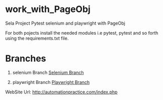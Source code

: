 # work_with_PageObj
Sela Project Pytest selenium and playwright with PageObj

For both pojects install the needed modules i.e pytest, pytest and so forth using the requirements.txt file.

# Branches
1) selenium Branch  [Selenium Branch](https://github.com/DayanShay/work_with_class/tree/selenium)

2) playwright Branch  [Playwright Branch](https://github.com/DayanShay/work_with_class/tree/playwright)

WebSite Url:
http://automationpractice.com/index.php
